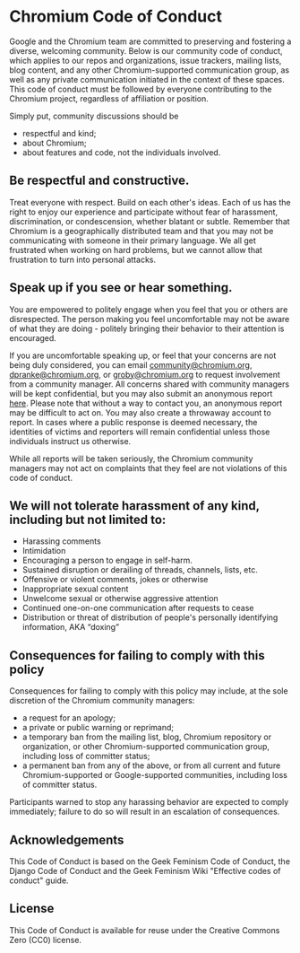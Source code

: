 # Chromium Code of Conduct

Google and the Chromium team are committed to preserving and fostering a
diverse, welcoming community. Below is our community code of conduct, which
applies to our repos and organizations, issue trackers, mailing lists,
blog content, and any other Chromium-supported communication group, as
well as any private communication initiated in the context of these
spaces. This code of conduct must be followed by everyone contributing to
the Chromium project, regardless of affiliation or position.

Simply put, community discussions should be

 * respectful and kind;
 * about Chromium;
 * about features and code, not the individuals involved.

## Be respectful and constructive.

Treat everyone with respect. Build on each other's ideas. Each of us has the
right to enjoy our experience and participate without fear of harassment,
discrimination, or condescension, whether blatant or subtle. Remember that
Chromium is a geographically distributed team and that you may not be
communicating with someone in their primary language. We all get frustrated
when working on hard problems, but we cannot allow that frustration to turn
into personal attacks.

## Speak up if you see or hear something.

You are empowered to politely engage when you feel that you or others are
disrespected. The person making you feel uncomfortable may not be aware of what
they are doing - politely bringing their behavior to their attention is
encouraged.

If you are uncomfortable speaking up, or feel that your concerns are not being
duly considered, you can email community@chromium.org, dpranke@chromium.org, or
groby@chromium.org to request involvement from a community manager. All
concerns shared with community managers will be kept confidential, but you may
also submit an anonymous report [here](https://docs.google.com/a/google.com/forms/d/e/1FAIpQLSe-LDjW9eIJ-TpI2poZxnGtU-SvUWkFZc8x0aiKGY1s7NKPdA/viewform?c=0&w=1).
Please note that without a way to contact you, an anonymous report may be
difficult to act on. You may also create a throwaway account to report. In
cases where a public response is deemed necessary, the identities of victims
and reporters will remain confidential unless those individuals instruct us
otherwise.

While all reports will be taken seriously, the Chromium community managers may
not act on complaints that they feel are not violations of this code of
conduct.

## We will not tolerate harassment of any kind, including but not limited to:

 * Harassing comments
 * Intimidation
 * Encouraging a person to engage in self-harm.
 * Sustained disruption or derailing of threads, channels, lists, etc.
 * Offensive or violent comments, jokes or otherwise
 * Inappropriate sexual content
 * Unwelcome sexual or otherwise aggressive attention
 * Continued one-on-one communication after requests to cease
 * Distribution or threat of distribution of people's personally identifying
   information, AKA “doxing”

## Consequences for failing to comply with this policy

Consequences for failing to comply with this policy may include, at the sole
discretion of the Chromium community managers:

 * a request for an apology;
 * a private or public warning or reprimand;
 * a temporary ban from the mailing list, blog, Chromium repository or
   organization, or other Chromium-supported communication group, including
   loss of committer status;
 * a permanent ban from any of the above, or from all current and future
   Chromium-supported or Google-supported communities, including loss of
   committer status.

Participants warned to stop any harassing behavior are expected to comply
immediately; failure to do so will result in an escalation of consequences.

## Acknowledgements

This Code of Conduct is based on the Geek Feminism Code of Conduct, the Django
Code of Conduct and the Geek Feminism Wiki "Effective codes of conduct" guide.

## License

This Code of Conduct is available for reuse under the Creative Commons Zero
(CC0) license.
